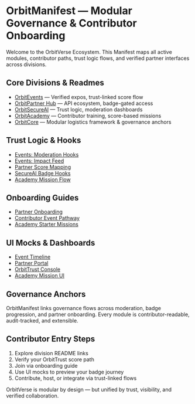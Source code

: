 # OrbitManifest — Modular Governance & Contributor Onboarding

Welcome to the OrbitVerse Ecosystem. This Manifest maps all active modules, contributor paths, trust logic flows, and verified partner interfaces across divisions.

##  Core Divisions & Readmes
- [OrbitEvents](./OrbitEvents/README.md) — Verified expos, trust-linked score flow
- [OrbitPartner Hub](./OrbitPartner%20Hub/README.md) — API ecosystem, badge-gated access
- [OrbitSecureAI](./OrbitSecureAI/README.md) — Trust logic, moderation dashboards
- [OrbitAcademy](./OrbitAcademy/README.md) — Contributor training, score-based missions
- [OrbitCore](./OrbitCore/README.md) — Modular logistics framework & governance anchors

##  Trust Logic & Hooks
- [Events: Moderation Hooks](./OrbitEvents/eventAuth-hooks.json)
-  [Events: Impact Feed](./OrbitEvents/event-impact-feed.md)
-  [Partner Score Mapping](./OrbitPartner%20Hub/partnerScoreMap.json)
-  [SecureAI Badge Hooks](./OrbitSecureAI/trust-hooks.json)
-  [Academy Mission Flow](./OrbitAcademy/badge-progress-map.json)

## Onboarding Guides
-  [Partner Onboarding](./OrbitPartner%20Hub/partner-guide.md)
-  [Contributor Event Pathway](./OrbitEvents/README.md#contributor-pathway)
-  [Academy Starter Missions](./OrbitAcademy/README.md#how-to-begin)

## UI Mocks & Dashboards
- [Event Timeline](./OrbitEvents/UI-mocks/event-timeline.html)
- [Partner Portal](./OrbitPartner%20Hub/UI-mocks/partner-portal.html)
- [OrbitTrust Console](./OrbitSecureAI/UI-mocks/moderation-console.html)
- [Academy Mission UI](./OrbitAcademy/UI-mocks/badge-track.html)

## Governance Anchors
OrbitManifest links governance flows across moderation, badge progression, and partner onboarding. Every module is contributor-readable, audit-tracked, and extensible.

## Contributor Entry Steps
1. Explore division README links
2. Verify your OrbitTrust score path
3. Join via onboarding guide
4. Use UI mocks to preview your badge journey
5. Contribute, host, or integrate via trust-linked flows

OrbitVerse is modular by design — but unified by trust, visibility, and verified collaboration.
